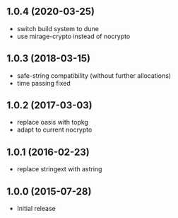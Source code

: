 ## 1.0.4 (2020-03-25)

* switch build system to dune
* use mirage-crypto instead of nocrypto

## 1.0.3 (2018-03-15)

* safe-string compatibility (without further allocations)
* time passing fixed

## 1.0.2 (2017-03-03)

* replace oasis with topkg
* adapt to current nocrypto

## 1.0.1 (2016-02-23)

* replace stringext with astring

## 1.0.0 (2015-07-28)

* Initial release
